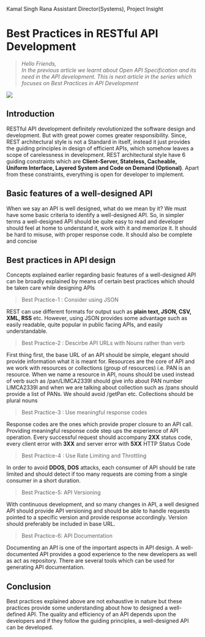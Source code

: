 Kamal Singh Rana
Assistant Director(Systems), Project Insight

Best Practices in RESTful API Development
========================

> *Hello Friends,*    
> *In the previous article we learnt about Open API Specification and its need in the API development. This is next article in the series which* 
> *focuses on Best Practices in API Development*


![](https://cdn.tiempodev.com/wp-content/uploads/2020/07/28055436/api-design-best-practices-01.jpg)



Introduction
-------------
RESTful API development definitely revolutionized the software design and development. But with great power comes greater responsibility. Since, REST architectural style is not a Standard in itself, instead it just provides the guiding principles in design of efficient APIs, which somehow leaves a scope of carelessness in development. REST architectural style have 6 guiding constraints which are **Client-Server, Stateless, Cacheable, Uniform Interface, Layered System and Code on Demand (Optional)**. Apart from these constraints, everything is open for developer to implement.

Basic features of a well-designed API
-------------
When we say an API is well designed, what do we mean by it? We must have some basic criteria to identify a well-designed API. So, in simpler terms a well-designed API should be quite easy to read and developer should feel at home to understand it, work with it and memorize it. It should be hard to misuse, with proper response code. It should also be complete and concise

Best practices in API design
-------------
Concepts explained earlier regarding basic features of a well-designed API can be broadly explained by means of certain best practices which should be taken care while designing APIs

>Best Practice-1 : Consider using JSON

REST can use different formats for output such as **plain text, JSON, CSV, XML, RSS** etc. However, using JSON provides some advantage such as easily readable, quite popular in public facing APIs, and easily understandable.

>Best Practice-2 : Descirbe API URLs with Nouns rather than verb

First thing first, the base URL of an API should be simple, elegant should provide information what it is meant for. Resources are the core of API and we work with resources or collections (group of resources) i.e. PAN is an resource. When we name a resource in API, nouns should be used instead of verb such as /pan/LIMCA2339l should give info about PAN number LIMCA2339l and when we are talking about collection such as /pans should provide a list of PANs. We should avoid /getPan etc. Collections should be plural nouns

>Best Practice-3 : Use meaningful response codes

Response codes are the ones which provide proper closure to an API call. Providing meaningful response code step ups the experience of API operation. Every successful request should accompany **2XX** status code, every client error with **3XX** and server error with **5XX** HTTP Status Code

>Best Practice-4 : Use Rate Limiting and Throttling

In order to avoid **DDOS, DOS** attacks, each consumer of API should be rate limited and should detect if too many requests are coming from a single consumer in a short duration.


>Best Practice-5: API Versioning

With continuous development, and so many changes in API, a well designed API should provide API versioning and should be able to handle requests pointed to a specific version and provide response accordingly. Version should preferably be included in base URL. 



>Best Practice-6: API Documentation

Documenting an API is one of the important aspects in API design. A well-documented API provides a good experience to the new developers as well as act as repository. There are several tools which can be used for generating API documentation.



Conclusion
---------
Best practices explained above are not exhaustive in nature but these practices provide some understanding about how to designed a well-defined API. The quality and efficiency of an API depends upon the developers and if they follow the guiding principles, a well-designed API can be developed.







